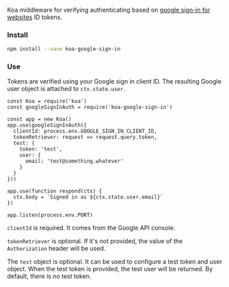 Koa middleware for verifying authenticating based on [google sign-in for websites](https://developers.google.com/identity/sign-in/web/) ID tokens.

### Install

```bash
npm install --save koa-google-sign-in
```

### Use

Tokens are verified using your Google sign in client ID. The resulting Google user object is attached to `ctx.state.user`.

```node
const Koa = require('koa')
const googleSignInAuth = require('koa-google-sign-in')

const app = new Koa()
app.use(googleSignInAuth({
  clientId: process.env.GOOGLE_SIGN_IN_CLIENT_ID,
  tokenRetriever: request => request.query.token,
  test: {
  	token: 'test',
  	user: {
  	  email: 'test@something.whatever'
  	}
  }
}))

app.use(function respond(ctx) {
  ctx.body = `Signed in as ${ctx.state.user.email}`
})

app.listen(process.env.PORT)
```

`clientId` is required. It comes from the Google API console.

`tokenRetriever` is optional. If it's not provided, the value of the `Authorization` header will be used.

The `test` object is optional. It can be used to configure a test token and user object. When the test token is provided, the test user will be returned. By default, there is no test token.
